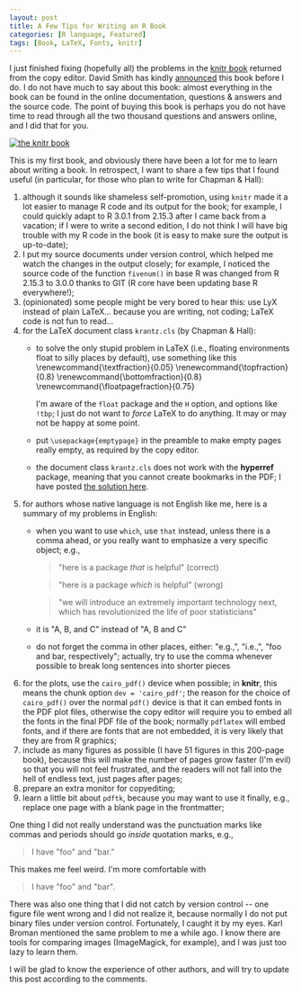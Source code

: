 ```yaml
---
layout: post
title: A Few Tips for Writing an R Book
categories: [R language, Featured]
tags: [Book, LaTeX, Fonts, knitr]
---
```


I just finished fixing (hopefully all) the problems in the [knitr book](http://amzn.com/1482203537) returned from the copy editor. David Smith has kindly [announced](http://blog.revolutionanalytics.com/2013/05/two-forthcoming-r-books.html) this book before I do. I do not have much to say about this book: almost everything in the book can be found in the online documentation, questions & answers and the source code. The point of buying this book is perhaps you do not have time to read through all the two thousand questions and answers online, and I did that for you.

[![the knitr book](http://images.tandf.co.uk/common/jackets/crclarge/978148220/9781482203530.jpg)](http://amzn.com/1482203537)

This is my first book, and obviously there have been a lot for me to learn about writing a book. In retrospect, I want to share a few tips that I found useful (in particular, for those who plan to write for Chapman & Hall):

1. although it sounds like shameless self-promotion, using `knitr` made it a lot easier to manage R code and its output for the book; for example, I could quickly adapt to R 3.0.1 from 2.15.3 after I came back from a vacation; if I were to write a second edition, I do not think I will have big trouble with my R code in the book (it is easy to make sure the output is up-to-date);
1. I put my source documents under version control, which helped me watch the changes in the output closely; for example, I noticed the source code of the function `fivenum()` in base R was changed from R 2.15.3 to 3.0.0 thanks to GIT (R core have been updating base R everywhere!);
1. (opinionated) some people might be very bored to hear this: use LyX instead of plain LaTeX... because you are writing, not coding; LaTeX code is not fun to read...
1. for the LaTeX document class `krantz.cls` (by Chapman & Hall):
    - to solve the only stupid problem in LaTeX (i.e., floating environments float to silly places by default), use something like this
            \renewcommand{\textfraction}{0.05}
            \renewcommand{\topfraction}{0.8}
            \renewcommand{\bottomfraction}{0.8}
            \renewcommand{\floatpagefraction}{0.75}

      I'm aware of the `float` package and the `H` option, and options like `!tbp`; I just do not want to _force_ LaTeX to do anything. It may or may not be happy at some point.
    - put `\usepackage{emptypage}` in the preamble to make empty pages really empty, as required by the copy editor.
    - the document class `krantz.cls` does not work with the **hyperref** package, meaning that you cannot create bookmarks in the PDF; I have posted [the solution here](http://tex.stackexchange.com/q/86005/9128).
1. for authors whose native language is not English like me, here is a summary of my problems in English:
    - when you want to use `which`, use `that` instead, unless there is a comma ahead, or you really want to emphasize a very specific object; e.g.,
        > "here is a package _that_ is helpful" (correct)

        > "here is a package _which_ is helpful" (wrong)

        > "we will introduce an extremely important technology next, which has revolutionized the life of poor statisticians"

    - it is "A, B, and C" instead of "A, B and C"
    - do not forget the comma in other places, either: "e.g.,", "i.e.,", "foo and bar, respectively"; actually, try to use the comma whenever possible to break long sentences into shorter pieces
1. for the plots, use the `cairo_pdf()` device when possible; in **knitr**, this means the chunk option `dev = 'cairo_pdf'`; the reason for the choice of `cairo_pdf()` over the normal `pdf()` device is that it can embed fonts in the PDF plot files, otherwise the copy editor will require you to embed all the fonts in the final PDF file of the book; normally `pdflatex` will embed fonts, and if there are fonts that are not embedded, it is very likely that they are from R graphics;
1. include as many figures as possible (I have 51 figures in this 200-page book), because this will make the number of pages grow faster (I'm evil) so that you will not feel frustrated, and the readers will not fall into the hell of endless text, just pages after pages;
1. prepare an extra monitor for copyediting;
1. learn a little bit about `pdftk`, because you may want to use it finally, e.g., replace one page with a blank page in the frontmatter;

One thing I did not really understand was the punctuation marks like commas and periods should go _inside_ quotation marks, e.g.,

> I have "foo" and "bar."

This makes me feel weird. I'm more comfortable with

> I have "foo" and "bar".

There was also one thing that I did not catch by version control -- one figure file went wrong and I did not realize it, because normally I do not put binary files under version control. Fortunately, I caught it by my eyes. Karl Broman mentioned the same problem to me a while ago. I know there are tools for comparing images (ImageMagick, for example), and I was just too lazy to learn them.

I will be glad to know the experience of other authors, and will try to update this post according to the comments.
